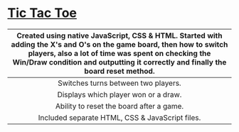 # [Tic Tac Toe](ari-xb.github.io/project1)


| Created using native JavaScript, CSS & HTML. Started with adding the X's and O's on the game board, then how to switch players, also a lot of time was spent on checking the Win/Draw condition and outputting it correctly and finally the board reset method. |
| :------------------------------------:|
| Switches turns between two players. |
| Displays which player won or a draw. |
| Ability to reset the board after a game.|
| Included separate HTML, CSS & JavaScript files. |
